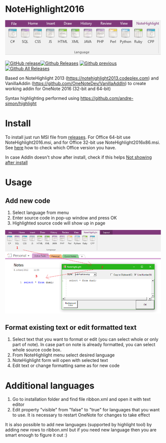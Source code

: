# NoteHighlight2016
![Alt text](/img/menu.png?raw=true "Menu")

[![GitHub release](https://img.shields.io/github/release/elvirbrk/NoteHighlight2016.svg)](https://github.com/elvirbrk/NoteHighlight2016/releases/tag/v3.2)[![Github Releases](https://img.shields.io/github/downloads/elvirbrk/NoteHighlight2016/latest/total.svg)](https://github.com/elvirbrk/NoteHighlight2016/releases/tag/v3.2)
[![Github previous](https://img.shields.io/github/downloads/elvirbrk/NoteHighlight2016/v3.1/total.svg)](https://github.com/elvirbrk/NoteHighlight2016/releases/tag/v3.1)
[![Github All Releases](https://img.shields.io/github/downloads/elvirbrk/NoteHighlight2016/total.svg)](https://github.com/elvirbrk/NoteHighlight2016/releases)

Based on NoteHighlight 2013 (https://notehighlight2013.codeplex.com) and VanillaAddin (https://github.com/OneNoteDev/VanillaAddIn) to create working addin for OneNote 2016 (32-bit and 64-bit) 

Syntax highlighting performed using https://github.com/andre-simon/highlight

# Install
To install just run MSI file from [releases](https://github.com/elvirbrk/NoteHighlight2016/releases). For Office 64-bit use NoteHighlight2016.msi, and for Office 32-bit use NoteHighlight2016x86.msi.
See [here](https://support.office.com/en-us/article/About-Office-What-version-of-Office-am-I-using-932788B8-A3CE-44BF-BB09-E334518B8B19?ui=en-US&rs=en-US&ad=US) how to check which Office version you have.

In case AddIn doesn't show after install, check if this helps [Not showing after install](https://github.com/elvirbrk/NoteHighlight2016/issues/7)

# Usage
## Add new code
1. Select language from menu
2. Enter source code in pop-up window and press OK
3. Highlighted source code will show up in page

![Alt text](/img/usage.png?raw=true "Usage")

## Format existing text or edit formatted text
1. Select text that you want to format or edit (you can select whole or only part of note). In case part on note is already formatted, you can select whole source code box.
2. From NoteHighlight menu select desired language
3. NoteHighlight form will open with selected text
4. Edit text or change formatting same as for new code

# Additional languages
1. Go to installation folder and find file ribbon.xml and open it with text editor
2. Edit property "visible" from "false" to "true" for languages that you want to use. It is necessary to restart OneNote for changes to take effect

It is also possible to add new languages (supported by highlight tool) by adding new rows to ribbon.xml but if you need new language then you are smart enough to figure it out :)
